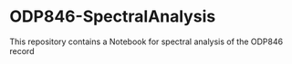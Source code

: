 # ODP846-SpectralAnalysis
This repository contains a Notebook for spectral analysis of the ODP846 record
